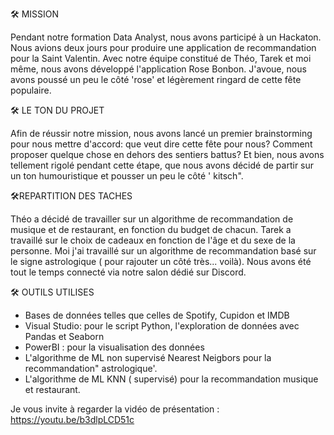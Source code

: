🛠️ MISSION 

Pendant notre formation Data Analyst, nous avons participé à un Hackaton. Nous avions deux jours pour produire une application de recommandation pour la Saint Valentin. 
Avec notre équipe constitué de Théo, Tarek et moi même, nous avons développé l'application Rose Bonbon. 
J'avoue, nous avons poussé un peu le côté 'rose' et légèrement ringard de cette fête populaire. 

🛠️ LE TON DU PROJET

Afin de réussir notre mission, nous avons lancé un premier brainstorming pour nous mettre d'accord: que veut dire cette fête pour nous? Comment proposer quelque chose en dehors des sentiers battus? Et bien, nous avons tellement rigolé pendant cette étape, que nous avons décidé de partir sur un ton humouristique et pousser un peu le côté ' kitsch". 

🛠️REPARTITION DES TACHES

Théo a décidé de travailler sur un algorithme de recommandation de musique et de restaurant, en fonction du budget de chacun. 
Tarek a travaillé sur le choix de cadeaux en fonction de l'âge et du sexe de la personne. 
Moi j'ai travaillé sur un algorithme de recommandation basé sur le signe astrologique ( pour rajouter un côté très... voilà). 
Nous avons été tout le temps connecté via notre salon dédié sur Discord. 

🛠️ OUTILS UTILISES

   - Bases de données telles que celles de Spotify, Cupidon et IMDB
   - Visual Studio: pour le script Python, l'exploration de données avec Pandas et Seaborn
   - PowerBI : pour la visualisation des données
   - L'algorithme de ML non supervisé Nearest Neigbors pour la recommandation" astrologique'.
   - L'algorithme de ML KNN ( supervisé) pour la recommandation musique et restaurant.

Je vous invite à regarder la vidéo de présentation : https://youtu.be/b3dlpLCD51c
